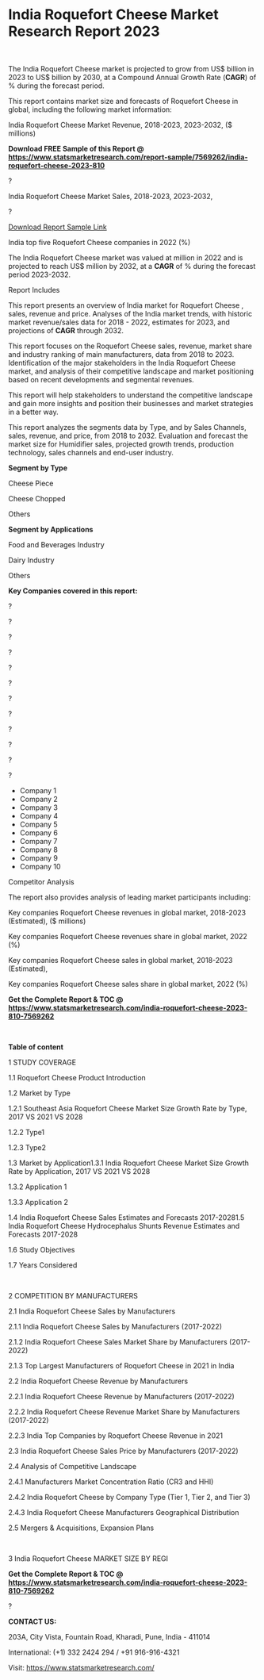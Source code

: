 <h1>India Roquefort Cheese Market Research Report 2023</h1><br/><p>The India Roquefort Cheese market is projected to grow from US$ billion in 2023 to US$ billion by 2030, at a Compound Annual Growth Rate (<strong>CAGR</strong>) of % during the forecast period.</p>
 
 
 
 <p>This report contains market size and forecasts of Roquefort Cheese in global, including the following market information:</p>
 
 
 
 <p>India Roquefort Cheese Market Revenue, 2018-2023, 2023-2032, ($ millions)</p>
 
 
 
 <div><b>Download FREE Sample of this Report @ <a href="https://www.statsmarketresearch.com/download-free-sample/7569262/india-roquefort-cheese-2023-810">https://www.statsmarketresearch.com/report-sample/7569262/india-roquefort-cheese-2023-810</a></b></div>
 
 
 
 <p>? </p>
 
 
 
 <p>India Roquefort Cheese Market Sales, 2018-2023, 2023-2032,</p>
 
 
 
 <p>? </p>
 
 
 
 <p><a href="https://www.statsmarketresearch.com/download-free-sample/7569262/india-roquefort-cheese-2023-810">Download Report Sample Link</a></p>
 
 
 
 <p>India top five Roquefort Cheese companies in 2022 (%)</p>
 
 
 
 <p>The India Roquefort Cheese market was valued at million in 2022 and is projected to reach US$ million by 2032, at a <strong>CAGR</strong> of % during the forecast period 2023-2032.</p>
 
 
 
 <p>Report Includes</p>
 
 
 
 <p>This report presents an overview of India market for Roquefort Cheese , sales, revenue and price. Analyses of the India market trends, with historic market revenue/sales data for 2018 - 2022, estimates for 2023, and projections of <strong>CAGR</strong> through 2032.</p>
 
 
 
 <p>This report focuses on the Roquefort Cheese sales, revenue, market share and industry ranking of main manufacturers, data from 2018 to 2023. Identification of the major stakeholders in the India Roquefort Cheese market, and analysis of their competitive landscape and market positioning based on recent developments and segmental revenues.</p>
 
 
 
 <p>This report will help stakeholders to understand the competitive landscape and gain more insights and position their businesses and market strategies in a better way.</p>
 
 
 
 <p>This report analyzes the segments data by Type, and by Sales Channels, sales, revenue, and price, from 2018 to 2032. Evaluation and forecast the market size for Humidifier sales, projected growth trends, production technology, sales channels and end-user industry.</p>
 
 
 
 <p><strong>Segment by Type</strong></p>
 
 
 
 <p>Cheese Piece</p>
 
 
 
 <p>Cheese Chopped</p>
 
 
 
 <p>Others</p>
 
 
 
 <p><strong>Segment <strong><strong>by Applications</strong></strong></strong></p>
 
 
 
 <p>Food and Beverages Industry</p>
 
 
 
 <p>Dairy Industry</p>
 
 
 
 <p>Others</p>
 
 
 
 <p><strong>Key Companies covered in this report:</strong></p>
 
 
 
 <p>? </p>
 
 
 
 <p>? </p>
 
 
 
 <p>? </p>
 
 
 
 <p>? </p>
 
 
 
 <p>? </p>
 
 
 
 <p>? </p>
 
 
 
 <p>? </p>
 
 
 
 <p>? </p>
 
 
 
 <p>? </p>
 
 
 
 <p>? </p>
 
 
 
 <p>? </p>
 
 
 
 <p>? </p>
 
 
 
 <ul>
 
 <li>Company 1</li>
 
 <li>Company 2</li>
 
 <li>Company 3</li>
 
 <li>Company 4</li>
 
 <li>Company 5</li>
 
 <li>Company 6</li>
 
 <li>Company 7</li>
 
 <li>Company 8</li>
 
 <li>Company 9</li>
 
 <li>Company 10</li>
 
 </ul>
 
 
 
 <p>Competitor Analysis</p>
 
 
 
 <p>The report also provides analysis of leading market participants including:</p>
 
 
 
 <p>Key companies Roquefort Cheese revenues in global market, 2018-2023 (Estimated), ($ millions)</p>
 
 
 
 <p>Key companies Roquefort Cheese revenues share in global market, 2022 (%)</p>
 
 
 
 <p>Key companies Roquefort Cheese sales in global market, 2018-2023 (Estimated),</p>
 
 
 
 <p>Key companies Roquefort Cheese sales share in global market, 2022 (%)</p>
 
 
 
 <div><b>Get the Complete Report & TOC @ <a href="https://www.statsmarketresearch.com/india-roquefort-cheese-2023-810-7569262">https://www.statsmarketresearch.com/india-roquefort-cheese-2023-810-7569262</a></b></div>
 
 
 
 <p><br />
 
 <b>Table of content</b></p>
 
 
 
 <p>1 STUDY COVERAGE<br />
 
 1.1 Roquefort Cheese Product Introduction<br />
 
 1.2 Market by Type<br />
 
 1.2.1 Southeast Asia Roquefort Cheese Market Size Growth Rate by Type, 2017 VS 2021 VS 2028<br />
 
 1.2.2 Type1<br />
 
 1.2.3 Type2<br />
 
 1.3 Market by Application1.3.1 India Roquefort Cheese Market Size Growth Rate by Application, 2017 VS 2021 VS 2028<br />
 
 1.3.2 Application 1<br />
 
 1.3.3 Application 2<br />
 
 1.4 India Roquefort Cheese Sales Estimates and Forecasts 2017-20281.5 India Roquefort Cheese Hydrocephalus Shunts Revenue Estimates and Forecasts 2017-2028<br />
 
 1.6 Study Objectives<br />
 
 1.7 Years Considered<br />
 
 <br />
 
 2 COMPETITION BY MANUFACTURERS<br />
 
 2.1 India Roquefort Cheese Sales by Manufacturers<br />
 
 2.1.1 India Roquefort Cheese Sales by Manufacturers (2017-2022)<br />
 
 2.1.2 India Roquefort Cheese Sales Market Share by Manufacturers (2017-2022)<br />
 
 2.1.3 Top Largest Manufacturers of Roquefort Cheese in 2021 in India<br />
 
 2.2 India Roquefort Cheese Revenue by Manufacturers<br />
 
 2.2.1 India Roquefort Cheese Revenue by Manufacturers (2017-2022)<br />
 
 2.2.2 India Roquefort Cheese Revenue Market Share by Manufacturers (2017-2022)<br />
 
 2.2.3 India Top Companies by Roquefort Cheese Revenue in 2021<br />
 
 2.3 India Roquefort Cheese Sales Price by Manufacturers (2017-2022)<br />
 
 2.4 Analysis of Competitive Landscape<br />
 
 2.4.1 Manufacturers Market Concentration Ratio (CR3 and HHI)<br />
 
 2.4.2 India Roquefort Cheese by Company Type (Tier 1, Tier 2, and Tier 3)<br />
 
 2.4.3 India Roquefort Cheese Manufacturers Geographical Distribution<br />
 
 2.5 Mergers & Acquisitions, Expansion Plans<br />
 
 <br />
 
 3 India Roquefort Cheese MARKET SIZE BY REGI</p>
 
 
 
 <div><b>Get the Complete Report & TOC @ <a href="https://www.statsmarketresearch.com/india-roquefort-cheese-2023-810-7569262">https://www.statsmarketresearch.com/india-roquefort-cheese-2023-810-7569262</a></b></div>
 
 
 
 <p>? </p>
 
 
 
 <p><b>CONTACT US:</b><br />
 
 203A, City Vista, Fountain Road, Kharadi, Pune, India - 411014<br />
 
 International: (+1) 332 2424 294 / +91 916-916-4321<br />
 
 Visit: <a href="https://www.statsmarketresearch.com/">https://www.statsmarketresearch.com/</a></p>